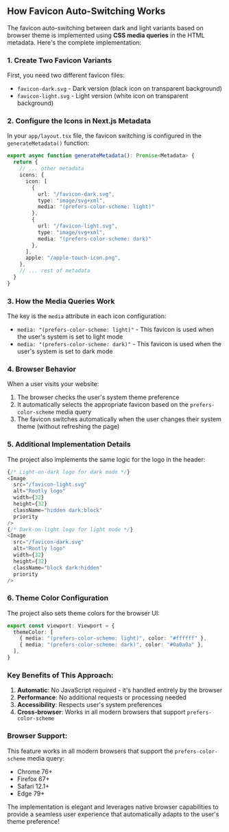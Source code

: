 ## How Favicon Auto-Switching Works

The favicon auto-switching between dark and light variants based on browser theme is implemented using **CSS media queries** in the HTML metadata. Here's the complete implementation:

### 1. **Create Two Favicon Variants**

First, you need two different favicon files:
- `favicon-dark.svg` - Dark version (black icon on transparent background)
- `favicon-light.svg` - Light version (white icon on transparent background)

### 2. **Configure the Icons in Next.js Metadata**

In your `app/layout.tsx` file, the favicon switching is configured in the `generateMetadata()` function:

```typescript
export async function generateMetadata(): Promise<Metadata> {
  return {
    // ... other metadata
    icons: {
      icon: [
        { 
          url: "/favicon-dark.svg", 
          type: "image/svg+xml", 
          media: "(prefers-color-scheme: light)" 
        },
        { 
          url: "/favicon-light.svg", 
          type: "image/svg+xml", 
          media: "(prefers-color-scheme: dark)" 
        },
      ],
      apple: "/apple-touch-icon.png",
    },
    // ... rest of metadata
  }
}
```

### 3. **How the Media Queries Work**

The key is the `media` attribute in each icon configuration:

- `media: "(prefers-color-scheme: light)"` - This favicon is used when the user's system is set to light mode
- `media: "(prefers-color-scheme: dark)"` - This favicon is used when the user's system is set to dark mode

### 4. **Browser Behavior**

When a user visits your website:
1. The browser checks the user's system theme preference
2. It automatically selects the appropriate favicon based on the `prefers-color-scheme` media query
3. The favicon switches automatically when the user changes their system theme (without refreshing the page)

### 5. **Additional Implementation Details**

The project also implements the same logic for the logo in the header:

```typescript
{/* Light-on-dark logo for dark mode */}
<Image
  src="/favicon-light.svg"
  alt="Rootly logo"
  width={32}
  height={32}
  className="hidden dark:block"
  priority
/>
{/* Dark-on-light logo for light mode */}
<Image
  src="/favicon-dark.svg"
  alt="Rootly logo"
  width={32}
  height={32}
  className="block dark:hidden"
  priority
/>
```

### 6. **Theme Color Configuration**

The project also sets theme colors for the browser UI:

```typescript
export const viewport: Viewport = {
  themeColor: [
    { media: "(prefers-color-scheme: light)", color: "#ffffff" },
    { media: "(prefers-color-scheme: dark)", color: "#0a0a0a" },
  ],
}
```

### **Key Benefits of This Approach:**

1. **Automatic**: No JavaScript required - it's handled entirely by the browser
2. **Performance**: No additional requests or processing needed
3. **Accessibility**: Respects user's system preferences
4. **Cross-browser**: Works in all modern browsers that support `prefers-color-scheme`

### **Browser Support:**

This feature works in all modern browsers that support the `prefers-color-scheme` media query:
- Chrome 76+
- Firefox 67+
- Safari 12.1+
- Edge 79+

The implementation is elegant and leverages native browser capabilities to provide a seamless user experience that automatically adapts to the user's theme preference!